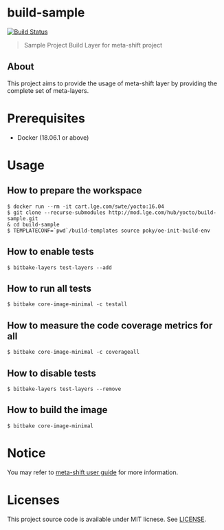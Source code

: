 # build-sample

[![Build Status](http://10.177.233.77:8080/buildStatus/icon?job=build-sample-with-multi-configurations)](http://10.177.233.77:8080/job/build-sample-with-multi-configurations/)

> Sample Project Build Layer for meta-shift project


## About

This project aims to provide the usage of meta-shift layer by providing the complete set of meta-layers.


# Prerequisites

* Docker (18.06.1 or above)


# Usage

## How to prepare the workspace

    $ docker run --rm -it cart.lge.com/swte/yocto:16.04
    $ git clone --recurse-submodules http://mod.lge.com/hub/yocto/build-sample.git
    & cd build-sample
    $ TEMPLATECONF=`pwd`/build-templates source poky/oe-init-build-env

## How to enable tests

    $ bitbake-layers test-layers --add

## How to run all tests

    $ bitbake core-image-minimal -c testall

## How to measure the code coverage metrics for all

    $ bitbake core-image-minimal -c coverageall

## How to disable tests

    $ bitbake-layers test-layers --remove

## How to build the image

    $ bitbake core-image-minimal


# Notice

You may refer to [meta-shift user guide](http://mod.lge.com/hub/yocto/meta-shift/-/wikis/home) for more information.


# Licenses

This project source code is available under MIT licnese. See [LICENSE](LICENSE).